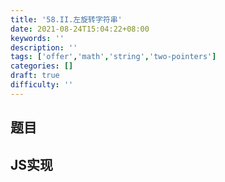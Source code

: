 ```yaml
---
title: '58.II.左旋转字符串'
date: 2021-08-24T15:04:22+08:00
keywords: ''
description: ''
tags: ['offer','math','string','two-pointers']
categories: []
draft: true
difficulty: ''
---
```


## 题目


## JS实现

```javascript

```
